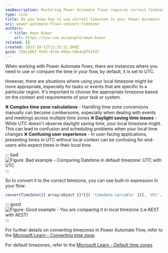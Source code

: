 ```yaml
---
seoDescription: Mastering Power Automate flows requires correct timezone usage to avoid complex calculations, daylight saving time issues and user confusion.
type: rule
title: Do you know how to use correct timezone in your Power Automate flows?
uri: power-automate-flows-convert-timezone
authors:
  - title: Aman Kumar
    url: https://ssw.com.au/people/aman-kumar
related: []
created: 2023-10-12T12:33:21.000Z
guid: f20c1d67-fbd5-4fa6-99ba-58b4c8f53fd7
---
```


When working with Power Automate flows, there are instances where you need to use or compare the time in your flow, by default, it is set to UTC.

However, there are situations where using your local timezone might be more appropriate, especially for tasks or events that are specific to a particular region. It's important to choose the appropriate timezone based on the context and requirements of your task or system.

<!--endintro-->

❌ **Complex time zone calculations** - Handling time zone conversions manually can become cumbersome, especially when dealing with events and meetings across multiple time zones
❌ **Daylight saving time issues** - While UTC doesn't observe daylight saving time, your local timezone might. This can lead to confusion and scheduling problems when your local time changes
❌ **Confusing user experience** - In user-facing applications, presenting times in UTC without local context can be confusing for end-users who expect times in their local time

::: bad
![Figure: Bad example - Comparing Datetime in default timezone: UTC with UTC](comparing-timedate-without-converting.png)
:::

So to convert it to the correct timezone, you can use built-in expression in your flow:

```js
convertTimeZone({{ array/object }}?[{{ 'timedate variable' }}], 'UTC', 'AUS Eastern Standard Time')
```

::: good
![Figure: Good example - You are comparing it in local timezone (i.e AEST with AEST)](convert-timezone-expression.gif)
:::

For further details on converting timezones in Power Automate Flow, refer to the [Microsoft Learn - Converting time zone](https://learn.microsoft.com/en-us/troubleshoot/power-platform/power-automate/converting-time-zone-power-automate?WT.mc_id=DX-MVP-33518).

For default timezones, refer to the [Microsoft Learn - Default time zones](https://learn.microsoft.com/en-us/windows-hardware/manufacture/desktop/default-time-zones?view=windows-11&WT.mc_id=WDIT-MVP-33518).
